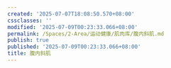 ```yaml
---
created: '2025-07-07T18:08:50.570+08:00'
cssclasses: ''
modified: '2025-07-09T00:23:33.066+08:00'
permalink: /Spaces/2-Area/运动健康/肌肉库/腹内斜肌.md
publish: true
published: '2025-07-09T00:23:33.066+08:00'
title: 腹内斜肌
---
```

